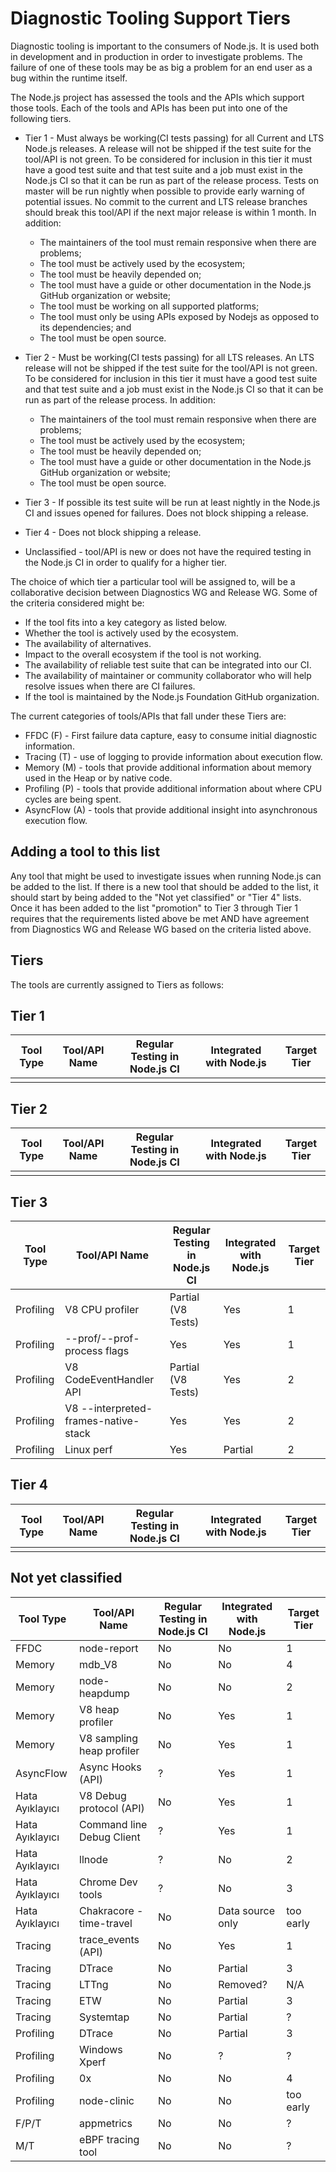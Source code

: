 # Diagnostic Tooling Support Tiers

Diagnostic tooling is important to the consumers of Node.js. It is used both in development and in production in order to investigate problems.  The failure of one of these tools may be as big a problem for an end user as a bug within the runtime itself.

The Node.js project has assessed the tools and the APIs which support those tools. Each of the tools and APIs has been put into one of the following tiers.

* Tier 1 - Must always be working(CI tests passing) for all Current and LTS Node.js releases. A release will not be shipped if the test suite for the tool/API is not green. To be considered for inclusion in this tier it must have a good test suite and that test suite and a job must exist in the Node.js CI so that it can be run as part of the release process.  Tests on master will be run nightly when possible to provide early warning of potential issues.  No commit to the current and LTS release branches should break this tool/API if the next major release is within 1 month. In addition:
  * The maintainers of the tool must remain responsive when there are problems;
  * The tool must be actively used by the ecosystem;
  * The tool must be heavily depended on;
  * The tool must have a guide or other documentation in the Node.js GitHub organization or website;
  * The tool must be working on all supported platforms;
  * The tool must only be using APIs exposed by Nodejs as opposed to its dependencies; and
  * The tool must be open source.

* Tier 2 - Must be working(CI tests passing) for all LTS releases. An LTS release will not be shipped if the test suite for the tool/API is not green. To be considered for inclusion in this tier it must have a good test suite and that test suite and a job must exist in the Node.js CI so that it can be run as part of the release process. In addition:
  * The maintainers of the tool must remain responsive when there are problems;
  * The tool must be actively used by the ecosystem;
  * The tool must be heavily depended on;
  * The tool must have a guide or other documentation in the Node.js GitHub organization or website;
  * The tool must be open source.

* Tier 3 - If possible its test suite will be run at least nightly in the Node.js CI and issues opened for failures.  Does not block shipping a release.

* Tier 4 - Does not block shipping a release.

* Unclassified - tool/API is new or does not have the required testing in the Node.js CI in order to qualify for a higher tier.

The choice of which tier a particular tool will be assigned to, will be a collaborative decision between Diagnostics WG and Release WG. Some of the criteria considered might be:

* If the tool fits into a key category as listed below.
* Whether the tool is actively used by the ecosystem.
* The availability of alternatives.
* Impact to the overall ecosystem if the tool is not working.
* The availability of reliable test suite that can be integrated into our CI.
* The availability of maintainer or community collaborator who will help resolve issues when there are CI failures.
* If the tool is maintained by the Node.js Foundation GitHub organization.

The current categories of tools/APIs that fall under these Tiers are:

* FFDC (F) - First failure data capture, easy to consume initial diagnostic information.
* Tracing (T) - use of logging to provide information about execution flow.
* Memory (M) - tools that provide additional information about memory used in the Heap or by native code.
* Profiling (P) - tools that provide additional information about where CPU cycles are being spent.
* AsyncFlow (A) - tools that provide additional insight into asynchronous execution flow.

## Adding a tool to this list

Any tool that might be used to investigate issues when running Node.js can be added to the list. If there is a new tool that should be added to the list, it should start by being added to the "Not yet classified" or "Tier 4" lists. Once it has been added to the list "promotion" to Tier 3 through Tier 1 requires that the requirements listed above be met AND have agreement from Diagnostics WG and Release WG based on the criteria listed above.

## Tiers

The tools are currently assigned to Tiers as follows:

## Tier 1

 | Tool Type | Tool/API Name | Regular Testing in Node.js CI | Integrated with Node.js | Target Tier |
 | --------- | ------------- | ----------------------------- | ----------------------- | ----------- |
 |           |               |                               |                         |             |

## Tier 2

 | Tool Type | Tool/API Name | Regular Testing in Node.js CI | Integrated with Node.js | Target Tier |
 | --------- | ------------- | ----------------------------- | ----------------------- | ----------- |
 |           |               |                               |                         |             |

## Tier 3

 | Tool Type | Tool/API Name                        | Regular Testing in Node.js CI | Integrated with Node.js | Target Tier |
 | --------- | ------------------------------------ | ----------------------------- | ----------------------- | ----------- |
 | Profiling | V8 CPU profiler                      | Partial (V8 Tests)            | Yes                     | 1           |
 | Profiling | --prof/--prof-process flags          | Yes                           | Yes                     | 1           |
 | Profiling | V8 CodeEventHandler API              | Partial (V8 Tests)            | Yes                     | 2           |
 | Profiling | V8 --interpreted-frames-native-stack | Yes                           | Yes                     | 2           |
 | Profiling | Linux perf                           | Yes                           | Partial                 | 2           |

## Tier 4

 | Tool Type | Tool/API Name | Regular Testing in Node.js CI | Integrated with Node.js | Target Tier |
 | --------- | ------------- | ----------------------------- | ----------------------- | ----------- |
 |           |               |                               |                         |             |

## Not yet classified

 | Tool Type       | Tool/API Name             | Regular Testing in Node.js CI | Integrated with Node.js | Target Tier |
 | --------------- | ------------------------- | ----------------------------- | ----------------------- | ----------- |
 | FFDC            | node-report               | No                            | No                      | 1           |
 | Memory          | mdb_V8                    | No                            | No                      | 4           |
 | Memory          | node-heapdump             | No                            | No                      | 2           |
 | Memory          | V8 heap profiler          | No                            | Yes                     | 1           |
 | Memory          | V8 sampling heap profiler | No                            | Yes                     | 1           |
 | AsyncFlow       | Async Hooks (API)         | ?                             | Yes                     | 1           |
 | Hata Ayıklayıcı | V8 Debug protocol (API)   | No                            | Yes                     | 1           |
 | Hata Ayıklayıcı | Command line Debug Client | ?                             | Yes                     | 1           |
 | Hata Ayıklayıcı | llnode                    | ?                             | No                      | 2           |
 | Hata Ayıklayıcı | Chrome Dev tools          | ?                             | No                      | 3           |
 | Hata Ayıklayıcı | Chakracore - time-travel  | No                            | Data source only        | too early   |
 | Tracing         | trace_events (API)        | No                            | Yes                     | 1           |
 | Tracing         | DTrace                    | No                            | Partial                 | 3           |
 | Tracing         | LTTng                     | No                            | Removed?                | N/A         |
 | Tracing         | ETW                       | No                            | Partial                 | 3           |
 | Tracing         | Systemtap                 | No                            | Partial                 | ?           |
 | Profiling       | DTrace                    | No                            | Partial                 | 3           |
 | Profiling       | Windows Xperf             | No                            | ?                       | ?           |
 | Profiling       | 0x                        | No                            | No                      | 4           |
 | Profiling       | node-clinic               | No                            | No                      | too early   |
 | F/P/T           | appmetrics                | No                            | No                      | ?           |
 | M/T             | eBPF tracing tool         | No                            | No                      | ?           |
